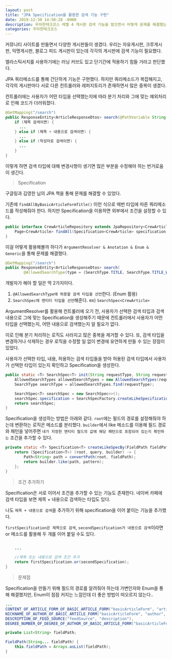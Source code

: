 ```yaml
---
layout: post
title: "JPA Specification을 활용한 검색 기능 구현"
date: 2019-12-30 14:50:28 -0900
description: 우아한테크코스 레벨 4 게시판 검색 기능을 맡으면서 어떻게 문제를 해결했는지 정리해봤습니다.
categories: 우아한테크코스
---
```


커뮤니티 사이트를 만들면서 다양한 게시판들이 생겼다. 우리는 자유게시판, 크루게시판, 익명게시판, 블로그 피드 게시판이 있는데 각각의 게시판에 검색 기능이 필요했다.

엘라스틱서치를 사용하기에는 러닝 커브도 있고 단기간에 적용하기 힘들 거라고 판단했다.

JPA 쿼리메소드를 통해 간단하게 기능은 구현했다. 하지만 쿼리메소드가 복잡해지고, 각각의 게시판마다 서로 다른 컨트롤러와 레퍼지토리가 존재하면서 많은 중복이 생겼다.

컨트롤러에는 사용자가 어떤 타입을 선택했는지에 따라 분기 처리와 그에 맞는 예외처리로 인해 코드가 더러워졌다.

```java
@GetMapping("/search")
public ResponseEntity<ArticleResponseDtos> search(@PathVariable String searchType, @PathVariable String SearchContent) {
    if (제목 검색이면) {
      ...
    } else if (제목 + 내용으로 검색이면) {
      ...
    } else if (작성자로 검색이면) {
      ...
    }
}
```

이렇게 하면 검색 타입에 대해 변경사항이 생기면 많은 부분을 수정해야 하는 번거로움이 생긴다.

> Specification

구글링과 김영한 님의 JPA 책을 통해 문제를 해결할 수 있었다.

기존에 `findAllByBasicArticleFormTitle()` 이런 식으로 매번 타입에 따른 쿼리메소드를 작성해줘야 한다. 하지만 Specification을 이용하면 외부에서 조건을 설정할 수 있다.

```java
public interface CrewArticleRepository extends JpaRepository<CrewArticle, Long>, JpaSpecificationExecutor<CrewArticle> {
    Page<CrewArticle> findAll(Specification<CrewArticle> specification, Pageable pageable);
}
```

이걸 어떻게 활용해볼까 하다가 `ArgumentResolver & Anotation & Enum & Generic`을 통해 문제를 해결했다.

```java
@GetMapping("/search")
public ResponseEntity<ArticleResponseDtos> search(
        @AllowedSearchType(type = {SearchType.TITLE, SearchType.TITLE_WITH_CONTENT, SearchType.AUTHOR}) SearchSpec<CrewArticle> searchSpec,
```

개발자가 해야 할 일은 딱 2가지이다.

1. `@AllowedSearchType에 허용할 검색 타입을 선언`한다. (Enum 활용)
2. `SearchSpec에 엔티티 타입을 선언`해준다. ex) `SearchSpec<CrewArticle>`

ArgumentResolver를 활용해 컨트롤러에 오기 전, 사용자가 선택한 검색 타입과 검색 내용으로 그에 맞는 Specification을 생성해주기 때문에 컨트롤러에서 사용자가 어떤 타입을 선택했는지, 어떤 내용으로 검색했는지 알 필요가 없다.

이로 인해 분기 처리하는 로직도 사라지고 많은 중복을 제거할 수 있다. 또, 검색 타입을 변경하거나 삭제하는 경우 로직을 수정할 일 없이 변경에 유연하게 만들 수 있는 장점이 있었다.

사용자가 선택한 타입, 내용, 허용하는 검색 타입들을 받아 허용된 검색 타입에서 사용자가 선택한 타입이 있는지 확인하고 Specification을 생성한다.

```java
public static <T> SearchSpec<T> init(String requestType, String requestContent, SearchType[] requestAllowedTypes) {
    AllowedSearchTypes allowedSearchTypes = new AllowedSearchTypes(requestAllowedTypes);
    SearchType searchType = allowedSearchTypes.find(requestType);

    SearchSpec<T> searchSpec = new SearchSpec<>();
    searchSpec.specification = SearchSpecFactory.createLikeSpecification(searchType, requestContent);
    return searchSpec;
}
```

Specification을 생성하는 방법은 아래와 같다. `root`에는 필드의 경로를 설정해줘야 하는데 변환하는 로직은 메소드를 분리했다. `builder`에서 like 메소드를 이용해 필드 경로와 패턴을 넣어주면 `내가 지정한 엔티티 필드의 값에 해당 패턴으로 포함되어 있는지 확인하는` 조건을 추가할 수 있다.

```java
private static <T> Specification<T> createLikeSpecBy(FieldPath fieldPath, String pattern) {
    return (Specification<T>) (root, query, builder) -> {
        Path<String> path = convertPath(root, fieldPath);
        return builder.like(path, pattern);
    };
}
```

> 조건 추가하기

Specification은 서로 이어서 조건을 추가할 수 있는 기능도 존재한다. 네이버 카페에 검색 타입을 보면 제목 + 내용으로 검색하는 타입도 있다.

나도 `제목 + 내용으로 검색`을 추가하기 위해 specification을 이어 붙이는 기능을 추가했다.

`firstSpecification은 제목으로 검색`, `secondSpecification가 내용으로 검색`이라면 or 메소드를 활용해 두 개를 이어 붙일 수도 있다.

```java

    ...

    //제목 또는 내용으로 검색 조건 추가
    return firstSpecification.or(secondSpecification);
}
```

> 문제점

Specification을 만들기 위해 필드의 경로를 알려줘야 하는데 가변인자와 Enum을 통해 해결했지만, Enum이 점점 커지는 느낌인데 더 좋은 방법이 떠오르지 않는다..

```java
...
CONTENT_OF_ARTICLE_FORM_OF_BASIC_ARTICLE_FORM("basicArticleForm", "articleForm", "content"),
NICKNAME_OF_AUTHOR_OF_BASIC_ARTICLE_FORM("basicArticleForm", "author", "nickname"),
DESCRIPTION_OF_FEED_SOURCE("feedSource", "description"),
DEGREE_NUMBER_OF_DEGREE_OF_AUTHOR_OF_BASIC_ARTICLE_FORM("basicArticleForm", "author", "degree", "degreeNumber");

private List<String> fieldPath;

FieldPath(String... fieldPath) {
    this.fieldPath = Arrays.asList(fieldPath);
}
```
